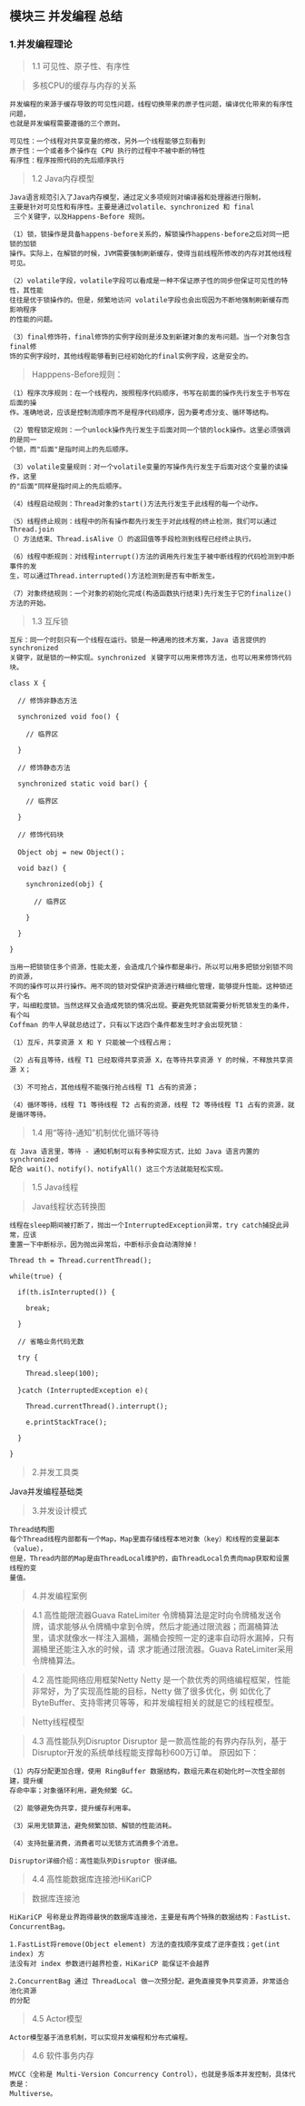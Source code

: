 ## 模块三 并发编程 总结

### 1.并发编程理论

> 1.1 可见性、原子性、有序性

> 多核CPU的缓存与内存的关系

	并发编程的来源于缓存导致的可见性问题，线程切换带来的原子性问题，编译优化带来的有序性问题，
	也就是并发编程需要遵循的三个原则。

	可见性：一个线程对共享变量的修改，另外一个线程能够立刻看到
	原子性：一个或者多个操作在 CPU 执行的过程中不被中断的特性
	有序性：程序按照代码的先后顺序执行

> 1.2 Java内存模型

	Java语言规范引入了Java内存模型，通过定义多项规则对编译器和处理器进行限制，
	主要是针对可见性和有序性。主要是通过volatile、synchronized 和 final
	 三个关键字，以及Happens-Before 规则。

	（1）锁，锁操作是具备happens-before关系的，解锁操作happens-before之后对同一把锁的加锁
	操作。实际上，在解锁的时候，JVM需要强制刷新缓存，使得当前线程所修改的内存对其他线程可见。

	（2）volatile字段，volatile字段可以看成是一种不保证原子性的同步但保证可见性的特性，其性能
	往往是优于锁操作的。但是，频繁地访问 volatile字段也会出现因为不断地强制刷新缓存而影响程序
	的性能的问题。

	（3）final修饰符，final修饰的实例字段则是涉及到新建对象的发布问题。当一个对象包含final修
	饰的实例字段时，其他线程能够看到已经初始化的final实例字段，这是安全的。

> Happpens-Before规则：

	（1）程序次序规则：在一个线程内，按照程序代码顺序，书写在前面的操作先行发生于书写在后面的操
	作。准确地说，应该是控制流顺序而不是程序代码顺序，因为要考虑分支、循环等结构。
	
	（2）管程锁定规则：一个unlock操作先行发生于后面对同一个锁的lock操作。这里必须强调的是同一
	个锁，而"后面"是指时间上的先后顺序。
	
	（3）volatile变量规则：对一个volatile变量的写操作先行发生于后面对这个变量的读操作，这里
	的"后面"同样是指时间上的先后顺序。
	
	（4）线程启动规则：Thread对象的start()方法先行发生于此线程的每一个动作。
	
	（5）线程终止规则：线程中的所有操作都先行发生于对此线程的终止检测，我们可以通过Thread.join
	（）方法结束、Thread.isAlive（）的返回值等手段检测到线程已经终止执行。
	
	（6）线程中断规则：对线程interrupt()方法的调用先行发生于被中断线程的代码检测到中断事件的发
	生，可以通过Thread.interrupted()方法检测到是否有中断发生。
	
	（7）对象终结规则：一个对象的初始化完成(构造函数执行结束)先行发生于它的finalize()方法的开始。

> 1.3 互斥锁

	互斥：同一个时刻只有一个线程在运行。锁是一种通用的技术方案，Java 语言提供的 synchronized 
	关键字，就是锁的一种实现。synchronized 关键字可以用来修饰方法，也可以用来修饰代码块。

	class X {
	
	  // 修饰非静态方法
	
	  synchronized void foo() {
	
	    // 临界区
	
	  }
	
	  // 修饰静态方法
	
	  synchronized static void bar() {
	
	    // 临界区
	
	  }
	
	  // 修饰代码块
	
	  Object obj = new Object()；
	
	  void baz() {
	
	    synchronized(obj) {
	
	      // 临界区
	
	    }
	
	  }
	
	} 

	当用一把锁锁住多个资源，性能太差，会造成几个操作都是串行。所以可以用多把锁分别锁不同的资源，
	不同的操作可以并行操作。用不同的锁对受保护资源进行精细化管理，能够提升性能。这种锁还有个名
	字，叫细粒度锁。当然这样又会造成死锁的情况出现。要避免死锁就需要分析死锁发生的条件，有个叫 
	Coffman 的牛人早就总结过了，只有以下这四个条件都发生时才会出现死锁：

	（1）互斥，共享资源 X 和 Y 只能被一个线程占用；
	
	（2）占有且等待，线程 T1 已经取得共享资源 X，在等待共享资源 Y 的时候，不释放共享资源 X；
	
	（3）不可抢占，其他线程不能强行抢占线程 T1 占有的资源；
	
	（4）循环等待，线程 T1 等待线程 T2 占有的资源，线程 T2 等待线程 T1 占有的资源，就是循环等待。

> 1.4 用“等待-通知”机制优化循环等待

	在 Java 语言里，等待 - 通知机制可以有多种实现方式，比如 Java 语言内置的 synchronized 
	配合 wait()、notify()、notifyAll() 这三个方法就能轻松实现。


> 1.5 Java线程

> Java线程状态转换图

	线程在sleep期间被打断了，抛出一个InterruptedException异常，try catch捕捉此异常，应该
	重置一下中断标示，因为抛出异常后，中断标示会自动清除掉！

	Thread th = Thread.currentThread();
	
	while(true) {
	
	  if(th.isInterrupted()) {
	
	    break;
	
	  }
	
	  // 省略业务代码无数
	
	  try {
	
	    Thread.sleep(100);
	
	  }catch (InterruptedException e)｛
	
	    Thread.currentThread().interrupt();
	
	    e.printStackTrace();
	
	  }
	
	}

> 2.并发工具类

Java并发编程基础类

> 3.并发设计模式

	Thread结构图
	每个Thread线程内部都有一个Map，Map里面存储线程本地对象（key）和线程的变量副本（value），
	但是，Thread内部的Map是由ThreadLocal维护的，由ThreadLocal负责向map获取和设置线程的变
	量值。

> 4.并发编程案例

> 4.1 高性能限流器Guava RateLimiter
	令牌桶算法是定时向令牌桶发送令牌，请求能够从令牌桶中拿到令牌，然后才能通过限流器；而漏桶算法
	里，请求就像水一样注入漏桶，漏桶会按照一定的速率自动将水漏掉，只有漏桶里还能注入水的时候，请
	求才能通过限流器。Guava RateLimiter采用令牌桶算法。

> 4.2 高性能网络应用框架Netty
	Netty 是一个款优秀的网络编程框架，性能非常好，为了实现高性能的目标，Netty 做了很多优化，例
	如优化了 ByteBuffer、支持零拷贝等等，和并发编程相关的就是它的线程模型。

> Netty线程模型

> 4.3 高性能队列Disruptor
	Disruptor 是一款高性能的有界内存队列，基于Disruptor开发的系统单线程能支撑每秒600万订单。
	原因如下：

	（1）内存分配更加合理，使用 RingBuffer 数据结构，数组元素在初始化时一次性全部创建，提升缓
	存命中率；对象循环利用，避免频繁 GC。
	
	（2）能够避免伪共享，提升缓存利用率。
	
	（3）采用无锁算法，避免频繁加锁、解锁的性能消耗。
	
	（4）支持批量消费，消费者可以无锁方式消费多个消息。
	
	Disruptor详细介绍：高性能队列Disruptor 很详细。

> 4.4 高性能数据库连接池HiKariCP

> 数据库连接池

	HiKariCP 号称是业界跑得最快的数据库连接池，主要是有两个特殊的数据结构：FastList、
	ConcurrentBag。
	
	1.FastList将remove(Object element) 方法的查找顺序变成了逆序查找；get(int index) 方
	法没有对 index 参数进行越界检查，HiKariCP 能保证不会越界
	
	2.ConcurrentBag 通过 ThreadLocal 做一次预分配，避免直接竞争共享资源，非常适合池化资源
	的分配

> 4.5 Actor模型

	Actor模型基于消息机制，可以实现并发编程和分布式编程。

> 4.6 软件事务内存

	MVCC（全称是 Multi-Version Concurrency Control），也就是多版本并发控制，具体代表是：
	Multiverse。
